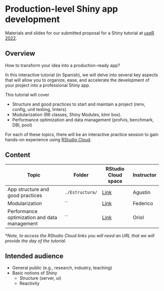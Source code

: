 # Production-level Shiny app development

Materials and slides for our submitted proposal for a Shiny tutorial at [useR 2022](https://user2022.r-project.org/).

## Overview
How to transform your idea into a production-ready app?

In this interactive tutorial (in Spanish), we will delve into several key aspects that will allow you to organize, ease, and accelerate the development of your project into a professional Shiny app.

This tutorial will cover 
- Structure and good practices to start and maintain a project (renv, config, unit testing, linters).
- Modularization (R6 classes, Shiny Modules, klmr box).
- Performance optimization and data management (profvis, benchmark, DBI, pool) 

For each of these topics, there will be an interactive practice session to gain hands-on experience using [RStudio Cloud](https://rstudio.cloud/).

## Content

| Topic     | Folder      |RStudio Cloud space   | Instructor     |
| ------------- | ------------- | -------- | -------- |
| App structure and good practices          | `./Estructura/`         | [Link](https://rstudio.cloud/spaces/190694/content/all?sort=name_asc)| Agustin  |
| Modularization           | ``         | [Link](https://rstudio.cloud/spaces/190842/join?access_code=6Uz81dZhBVFFDwtng8_BFFUqz4jWdWqo-C4jR-b7) | Federico  |
| Performance optimization and data management           | ``         | [Link](https://rstudio.cloud/spaces/190893/project/3193631) | Oriol  |

**Note, to access the RStudio Cloud links you will need an URL that we will provide the day of the tutorial.*

## Intended audience
- General public (e.g., research, industry, teaching)
- Basic notions of Shiny
  - Structure (server, ui)
  - Reactivity

